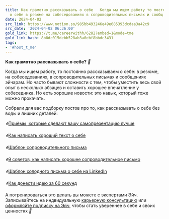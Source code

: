 ```yaml
---
title: Как грамотно рассказывать о себе   Когда мы ищем работу то постоянно рассказываем
  о себе в резюме на собеседованиях в сопроводительных письмах и сообщ
date: 2024-04-02
src_link: https://www.notion.so/985bb493246e49e685393dcdaa3a42c9
src_date: '2024-04-02 06:36:00'
gold_link: https://t.me/careerwithh/6282?embed=1&mode=tme
gold_link_hash: 8b8dc015debb528ab3a0ebf8bbdc3431
tags:
- '#host_t_me'
---
```


**Как грамотно** **рассказывать о себе?** ***📄***  
  
Когда мы ищем работу, то постоянно рассказываем о себе: в резюме, на собеседованиях, в сопроводительных письмах и сообщениях эйчарам. Но часто бывают сложности с тем, чтобы уместить весь свой опыт в несколько абзацев и оставить хорошее впечатление у собеседника. Но есть хорошие новости: это навык, который тоже можно прокачать.  
  
Собрали для вас подборку постов про то, как рассказывать о себе без воды и лишних деталей:  
  
***⭐️***[Приёмы, которые сделают вашу самопрезентацию лучше](https://t.me/careerwithh/2673)  
  
***⭐️***[Как написать хороший текст о себе](https://t.me/careerwithh/3358)   
  
***⭐️***[Шаблон сопроводительного письма](https://t.me/careerwithh/5376)  
  
***⭐️***[9 советов, как написать хорошее сопроводительное письмо](https://t.me/careerwithh/380)   
  
***⭐️***[Шаблон холодного письма о себе на LinkedIn](https://t.me/careerwithh/4817)  
  
***⭐️***[Как донести идею за 60 секунд](https://t.me/careerwithh/4596)  
  
А потренироваться это делать вы можете с экспертами Эйч. Записывайтесь на индвидуальную [карьерную консультацию](https://x.h.careers/temp/request?utm_source=tg_h&utm_medium=post&utm_campaign=22.01) или [оформляйте подписку на Эйч](https://h.careers/subscription?utm_source=tg_h&utm_medium=post&utm_campaign=22.02), чтобы стать увереннее в себе и своих ценностях ***💙***